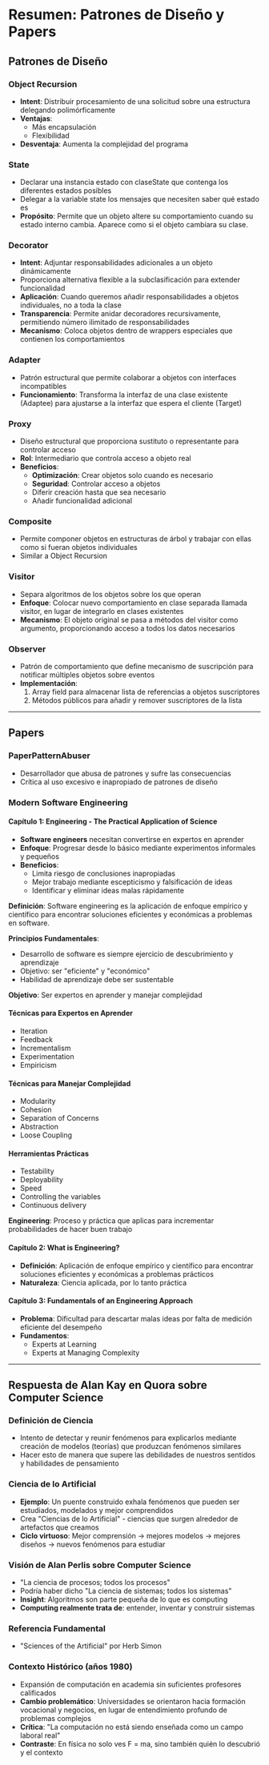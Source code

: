 # Resumen: Patrones de Diseño y Papers

## Patrones de Diseño

### Object Recursion
- **Intent**: Distribuir procesamiento de una solicitud sobre una estructura delegando polimórficamente
- **Ventajas**: 
  - Más encapsulación
  - Flexibilidad
- **Desventaja**: Aumenta la complejidad del programa

### State
- Declarar una instancia estado con claseState que contenga los diferentes estados posibles
- Delegar a la variable state los mensajes que necesiten saber qué estado es
- **Propósito**: Permite que un objeto altere su comportamiento cuando su estado interno cambia. Aparece como si el objeto cambiara su clase.

### Decorator
- **Intent**: Adjuntar responsabilidades adicionales a un objeto dinámicamente
- Proporciona alternativa flexible a la subclasificación para extender funcionalidad
- **Aplicación**: Cuando queremos añadir responsabilidades a objetos individuales, no a toda la clase
- **Transparencia**: Permite anidar decoradores recursivamente, permitiendo número ilimitado de responsabilidades
- **Mecanismo**: Coloca objetos dentro de wrappers especiales que contienen los comportamientos

### Adapter
- Patrón estructural que permite colaborar a objetos con interfaces incompatibles
- **Funcionamiento**: Transforma la interfaz de una clase existente (Adaptee) para ajustarse a la interfaz que espera el cliente (Target)

### Proxy
- Diseño estructural que proporciona sustituto o representante para controlar acceso
- **Rol**: Intermediario que controla acceso a objeto real
- **Beneficios**:
  - **Optimización**: Crear objetos solo cuando es necesario
  - **Seguridad**: Controlar acceso a objetos
  - Diferir creación hasta que sea necesario
  - Añadir funcionalidad adicional

### Composite
- Permite componer objetos en estructuras de árbol y trabajar con ellas como si fueran objetos individuales
- Similar a Object Recursion

### Visitor
- Separa algoritmos de los objetos sobre los que operan
- **Enfoque**: Colocar nuevo comportamiento en clase separada llamada visitor, en lugar de integrarlo en clases existentes
- **Mecanismo**: El objeto original se pasa a métodos del visitor como argumento, proporcionando acceso a todos los datos necesarios

### Observer
- Patrón de comportamiento que define mecanismo de suscripción para notificar múltiples objetos sobre eventos
- **Implementación**:
  1. Array field para almacenar lista de referencias a objetos suscriptores
  2. Métodos públicos para añadir y remover suscriptores de la lista

---

## Papers

### PaperPatternAbuser
- Desarrollador que abusa de patrones y sufre las consecuencias
- Crítica al uso excesivo e inapropiado de patrones de diseño

### Modern Software Engineering

#### Capítulo 1: Engineering - The Practical Application of Science
- **Software engineers** necesitan convertirse en expertos en aprender
- **Enfoque**: Progresar desde lo básico mediante experimentos informales y pequeños
- **Beneficios**:
  - Limita riesgo de conclusiones inapropiadas
  - Mejor trabajo mediante escepticismo y falsificación de ideas
  - Identificar y eliminar ideas malas rápidamente

**Definición**: Software engineering es la aplicación de enfoque empírico y científico para encontrar soluciones eficientes y económicas a problemas en software.

**Principios Fundamentales**:
- Desarrollo de software es siempre ejercicio de descubrimiento y aprendizaje
- Objetivo: ser "eficiente" y "económico"
- Habilidad de aprendizaje debe ser sustentable

**Objetivo**: Ser expertos en aprender y manejar complejidad

#### Técnicas para Expertos en Aprender
- Iteration
- Feedback  
- Incrementalism
- Experimentation
- Empiricism

#### Técnicas para Manejar Complejidad
- Modularity
- Cohesion
- Separation of Concerns
- Abstraction
- Loose Coupling

#### Herramientas Prácticas
- Testability
- Deployability
- Speed
- Controlling the variables
- Continuous delivery

**Engineering**: Proceso y práctica que aplicas para incrementar probabilidades de hacer buen trabajo

#### Capítulo 2: What is Engineering?
- **Definición**: Aplicación de enfoque empírico y científico para encontrar soluciones eficientes y económicas a problemas prácticos
- **Naturaleza**: Ciencia aplicada, por lo tanto práctica

#### Capítulo 3: Fundamentals of an Engineering Approach
- **Problema**: Dificultad para descartar malas ideas por falta de medición eficiente del desempeño
- **Fundamentos**:
  - Experts at Learning
  - Experts at Managing Complexity

---

## Respuesta de Alan Kay en Quora sobre Computer Science

### Definición de Ciencia
- Intento de detectar y reunir fenómenos para explicarlos mediante creación de modelos (teorías) que produzcan fenómenos similares
- Hacer esto de manera que supere las debilidades de nuestros sentidos y habilidades de pensamiento

### Ciencia de lo Artificial
- **Ejemplo**: Un puente construido exhala fenómenos que pueden ser estudiados, modelados y mejor comprendidos
- Crea "Ciencias de lo Artificial" - ciencias que surgen alrededor de artefactos que creamos
- **Ciclo virtuoso**: Mejor comprensión → mejores modelos → mejores diseños → nuevos fenómenos para estudiar

### Visión de Alan Perlis sobre Computer Science
- "La ciencia de procesos; todos los procesos"
- Podría haber dicho "La ciencia de sistemas; todos los sistemas"
- **Insight**: Algoritmos son parte pequeña de lo que es computing
- **Computing realmente trata de**: entender, inventar y construir sistemas

### Referencia Fundamental
- "Sciences of the Artificial" por Herb Simon

### Contexto Histórico (años 1980)
- Expansión de computación en academia sin suficientes profesores calificados
- **Cambio problemático**: Universidades se orientaron hacia formación vocacional y negocios, en lugar de entendimiento profundo de problemas complejos
- **Crítica**: "La computación no está siendo enseñada como un campo laboral real"
- **Contraste**: En física no solo ves F = ma, sino también quién lo descubrió y el contexto
